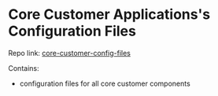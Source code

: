 # Core Customer Applications's Configuration Files

Repo link: [core-customer-config-files](https://bitbucket.org/softhlon/core-customer-config-files)

Contains:

- configuration files for all core customer components